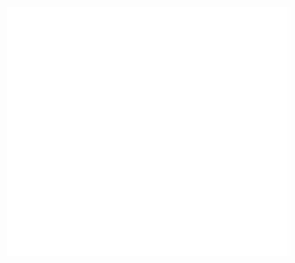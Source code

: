 <p align="center">
  <img src="https://github.com/milkdrinkers/.github/raw/refs/heads/main/github-metrics.svg?v={timestamp}" alt="Metrics">
</p>
